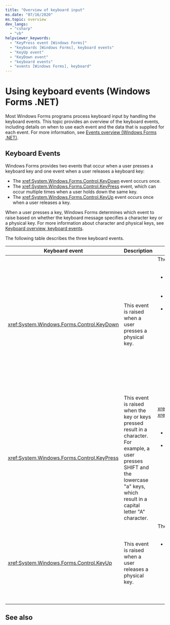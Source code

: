 ```yaml
---
title: "Overview of keyboard input"
ms.date: "07/16/2020"
ms.topic: overview
dev_langs: 
  - "csharp"
  - "vb"
helpviewer_keywords: 
  - "KeyPress event [Windows Forms]"
  - "keyboards [Windows Forms], keyboard events"
  - "KeyUp event"
  - "KeyDown event"
  - "keyboard events"
  - "events [Windows Forms], keyboard"
---
```

# Using keyboard events (Windows Forms .NET)

Most Windows Forms programs process keyboard input by handling the keyboard events. This topic provides an overview of the keyboard events, including details on when to use each event and the data that is supplied for each event. For more information, see [Events overview (Windows Forms .NET)](../forms/events.md).

## Keyboard Events

Windows Forms provides two events that occur when a user presses a keyboard key and one event when a user releases a keyboard key:

- The <xref:System.Windows.Forms.Control.KeyDown> event occurs once.
- The <xref:System.Windows.Forms.Control.KeyPress> event, which can occur multiple times when a user holds down the same key.
- The <xref:System.Windows.Forms.Control.KeyUp> event occurs once when a user releases a key.

When a user presses a key, Windows Forms determines which event to raise based on whether the keyboard message specifies a character key or a physical key. For more information about character and physical keys, see [Keyboard overview, keyboard events](overview.md#keyboard-events).

The following table describes the three keyboard events.

|Keyboard event|Description|Results|
|--------------------|-----------------|-------------|
|<xref:System.Windows.Forms.Control.KeyDown>|This event is raised when a user presses a physical key.|The handler for <xref:System.Windows.Forms.Control.KeyDown> receives:<br /><br /> <ul><li>A <xref:System.Windows.Forms.KeyEventArgs> parameter, which provides the <xref:System.Windows.Forms.KeyEventArgs.KeyCode%2A> property (which specifies a physical keyboard button).</li><li>The <xref:System.Windows.Forms.KeyEventArgs.Modifiers%2A> property (SHIFT, CTRL, or ALT).</li><li>The <xref:System.Windows.Forms.KeyEventArgs.KeyData%2A> property (which combines the key code and modifier). The <xref:System.Windows.Forms.KeyEventArgs> parameter also provides:<br /><br /> <ul><li>The <xref:System.Windows.Forms.KeyEventArgs.Handled%2A> property, which can be set to prevent the underlying control from receiving the key.</li><li>The <xref:System.Windows.Forms.KeyEventArgs.SuppressKeyPress%2A> property, which can be used to suppress the <xref:System.Windows.Forms.Control.KeyPress> and <xref:System.Windows.Forms.Control.KeyUp> events for that keystroke.</li></ul></li></ul>|
|<xref:System.Windows.Forms.Control.KeyPress>|This event is raised when the key or keys pressed result in a character. For example, a user presses SHIFT and the lowercase "a" keys, which result in a capital letter "A" character.|<xref:System.Windows.Forms.Control.KeyPress> is raised after <xref:System.Windows.Forms.Control.KeyDown>.<br /><br /> <ul><li>The handler for <xref:System.Windows.Forms.Control.KeyPress> receives:</li><li>A <xref:System.Windows.Forms.KeyPressEventArgs> parameter, which contains the character code of the key that was pressed. This character code is unique for every combination of a character key and a modifier key.<br /><br />     For example, the "A" key will generate:<br /><br /> <ul><li>The character code 65, if it is pressed with the SHIFT key</li><li>Or the CAPS LOCK key, 97 if it is pressed by itself,</li><li>And 1, if it is pressed with the CTRL key.</li></ul></li></ul>|
|<xref:System.Windows.Forms.Control.KeyUp>|This event is raised when a user releases a physical key.|The handler for <xref:System.Windows.Forms.Control.KeyUp> receives:<br /><br /> <ul><li>A <xref:System.Windows.Forms.KeyEventArgs> parameter:<br /><br /> <ul><li>Which provides the <xref:System.Windows.Forms.KeyEventArgs.KeyCode%2A> property (which specifies a physical keyboard button).</li><li>The <xref:System.Windows.Forms.KeyEventArgs.Modifiers%2A> property (SHIFT, CTRL, or ALT).</li><li>The <xref:System.Globalization.SortKey.KeyData%2A> property (which combines the key code and modifier).</li></ul></li></ul>|

## See also

<!-- TODO -->
